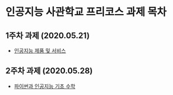 # 인공지능 사관학교 프리코스 과제 목차

## 1주차 과제 (2020.05.21)
* [인공지능 제품 및 서비스](1주차과제.ipynb)

## 2주차 과제 (2020.05.28)
* [파이썬과 인공지능 기초 수학](https://nbviewer.jupyter.org/github/yulri-94/task/blob/master/2%E1%84%8C%E1%85%AE%E1%84%8E%E1%85%A1_%E1%84%80%E1%85%AA%E1%84%8C%E1%85%A6.ipynb)
